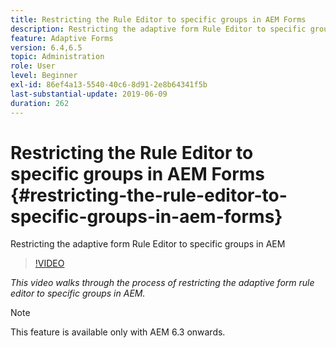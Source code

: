 ```yaml
---
title: Restricting the Rule Editor to specific groups in AEM Forms
description: Restricting the adaptive form Rule Editor to specific groups in AEM
feature: Adaptive Forms
version: 6.4,6.5
topic: Administration
role: User
level: Beginner
exl-id: 86ef4a13-5540-40c6-8d91-2e8b64341f5b
last-substantial-update: 2019-06-09
duration: 262
---
```

# Restricting the Rule Editor to specific groups in AEM Forms {#restricting-the-rule-editor-to-specific-groups-in-aem-forms}

Restricting the adaptive form Rule Editor to specific groups in AEM

>[!VIDEO](https://video.tv.adobe.com/v/19470?quality=12&learn=on)

*This video walks through the process of restricting the adaptive form rule editor to specific groups in AEM.*

>[!NOTE]
>
>This feature is available only with AEM 6.3 onwards.
